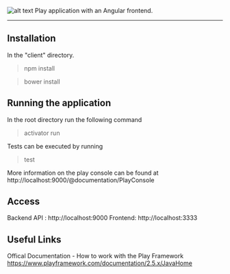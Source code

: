 ![alt text](https://www.playframework.com/assets/images/logos/play_full_color.png "Play Framework")
Play application with an Angular frontend.

-------------------------------------------

Installation
------------

In the "client" directory.

> npm install

> bower install

Running the application
-----------------------

In the root directory run the following command

> activator run

Tests can be executed by running

> test

More information on the play console can be found at http://localhost:9000/@documentation/PlayConsole

Access
------

Backend API : http://localhost:9000
Frontend: http://localhost:3333

Useful Links
-----------

Offical Documentation - How to work with the Play Framework
https://www.playframework.com/documentation/2.5.x/JavaHome
